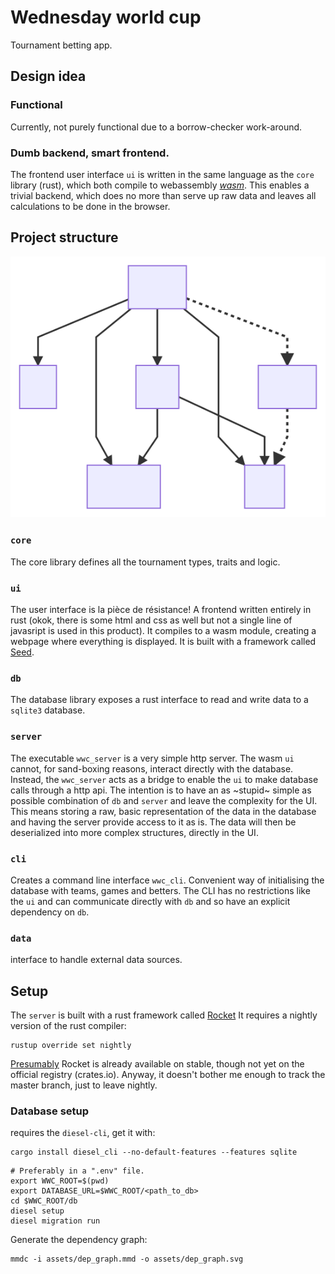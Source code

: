 # Wednesday world cup

Tournament betting app.

## Design idea

### Functional

Currently, not purely functional due to a borrow-checker work-around.

### Dumb backend, smart frontend.

The frontend user interface `ui` is written in the same language as the `core` library (rust), which both compile to webassembly [_wasm_](https://webassembly.org/).
This enables a trivial backend, which does no more than serve up raw data and leaves all calculations to be done in the browser.

## Project structure

![Dependency graph](assets/dep_graph.svg)

### `core`

The core library defines all the tournament types, traits and logic.

### `ui`

The user interface is la pièce de résistance! A frontend written entirely in rust (okok, there is some html and css as well but not a single line of javasript is used in this product).
It compiles to a wasm module, creating a webpage where everything is displayed.
It is built with a framework called [Seed](https://seed-rs.org/).

### `db`

The database library exposes a rust interface to read and write data to a `sqlite3` database.

### `server`

The executable `wwc_server` is a very simple http server. The wasm `ui` cannot, for sand-boxing reasons, interact directly with the database.
Instead, the `wwc_server` acts as a bridge to enable the `ui` to make database calls through a http api.
The intention is to have an as ~stupid~ simple as possible combination of `db` and `server` and leave the complexity for the UI.
This means storing a raw, basic representation of the data in the database and having the server provide access to it as is.
The data will then be deserialized into more complex structures, directly in the UI.

### `cli`

Creates a command line interface `wwc_cli`. Convenient way of initialising the database with teams, games and betters.
The CLI has no restrictions like the `ui` and can communicate directly with `db` and so have an explicit dependency on `db`.

### `data`

interface to handle external data sources.

## Setup

The `server` is built with a rust framework called [Rocket](https://rocket.rs/)
It requires a nightly version of the rust compiler:

```
rustup override set nightly
```

[Presumably](https://github.com/SergioBenitez/Rocket/issues/19) Rocket is already available on stable, though not yet on the official registry (crates.io).
Anyway, it doesn't bother me enough to track the master branch, just to leave nightly.

### Database setup

requires the `diesel-cli`, get it with:

```
cargo install diesel_cli --no-default-features --features sqlite
```

```
# Preferably in a ".env" file.
export WWC_ROOT=$(pwd)
export DATABASE_URL=$WWC_ROOT/<path_to_db>
cd $WWC_ROOT/db
diesel setup
diesel migration run
```

Generate the dependency graph:

```
mmdc -i assets/dep_graph.mmd -o assets/dep_graph.svg
```
